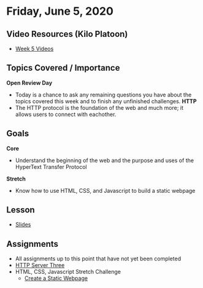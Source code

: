Friday, June 5, 2020
=======================
## Video Resources (Kilo Platoon)
- [Week 5 Videos](https://www.youtube.com/playlist?list=PLu0CiQ7bzwEQd8JEdJEAcoJzLSwvNO46m)

## Topics Covered / Importance 
**Open Review Day**
  - Today is a chance to ask any remaining questions you have about the topics covered this week and to finish any unfinished challenges.
**HTTP**
  - The HTTP protocol is the foundation of the web and much more; it allows users to connect with eachother.

## Goals 
**Core**
* Understand the beginning of the web and the purpose and uses of the HyperText Transfer Protocol

**Stretch**
* Know how to use HTML, CSS, and Javascript to build a static webpage

## Lesson
* [Slides](https://docs.google.com/presentation/d/18XgB39IqvBFXfJYKQdc5j2ZzlZBeOH_enugni6b__Cs/edit?usp=sharing)

## Assignments
* All assignments up to this point that have not yet been completed 
* [HTTP Server Three](https://github.com/limaplatoon/http-server-three)
* HTML, CSS, Javascript Stretch Challenge
  * [Create a Static Webpage](https://github.com/limaplatoon/static-webpage)
